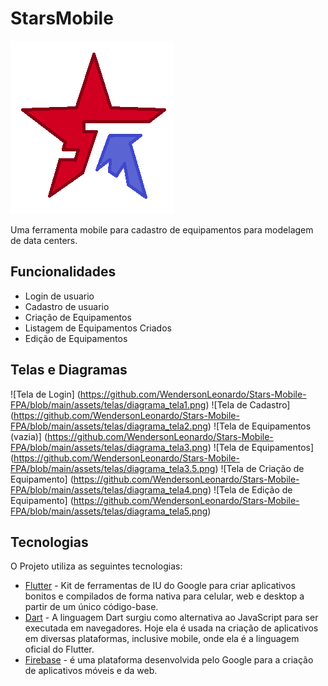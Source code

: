 # StarsMobile

![logo](https://github.com/WendersonLeonardo/Stars-Mobile-FPA/blob/main/assets/images/logo.png)

Uma ferramenta mobile para cadastro de equipamentos para modelagem de data centers.

## Funcionalidades

- Login de usuario
- Cadastro de usuario
- Criação de Equipamentos
- Listagem de Equipamentos Criados
- Edição de Equipamentos

## Telas e Diagramas

![Tela de Login] (https://github.com/WendersonLeonardo/Stars-Mobile-FPA/blob/main/assets/telas/diagrama_tela1.png)
![Tela de Cadastro] (https://github.com/WendersonLeonardo/Stars-Mobile-FPA/blob/main/assets/telas/diagrama_tela2.png)
![Tela de Equipamentos (vazia)] (https://github.com/WendersonLeonardo/Stars-Mobile-FPA/blob/main/assets/telas/diagrama_tela3.png)
![Tela de Equipamentos] (https://github.com/WendersonLeonardo/Stars-Mobile-FPA/blob/main/assets/telas/diagrama_tela3.5.png)
![Tela de Criação de Equipamento] (https://github.com/WendersonLeonardo/Stars-Mobile-FPA/blob/main/assets/telas/diagrama_tela4.png)
![Tela de Edição de Equipamento] (https://github.com/WendersonLeonardo/Stars-Mobile-FPA/blob/main/assets/telas/diagrama_tela5.png)

## Tecnologias

O Projeto utiliza as seguintes tecnologias:

- [Flutter](https://flutter.dev/) - Kit de ferramentas de IU do Google para criar aplicativos bonitos e compilados de forma nativa para celular, web e desktop a partir de um único código-base.
- [Dart](https://dart.dev/) - A linguagem Dart surgiu como alternativa ao JavaScript para ser executada em navegadores. Hoje ela é usada na criação de aplicativos em diversas 
plataformas, inclusive mobile, onde ela é a linguagem oficial do Flutter.
- [Firebase](https://firebase.google.com/?hl=pt-br) -  é uma plataforma desenvolvida pelo Google para a criação de aplicativos móveis e da web.

